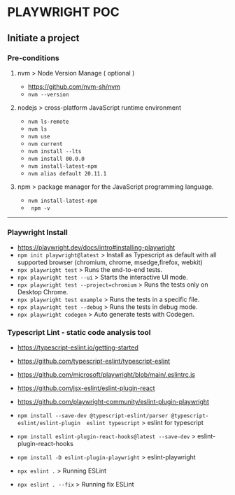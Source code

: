 # PLAYWRIGHT POC

## Initiate a project

### Pre-conditions

1. nvm > Node Version Manage ( optional )
    -  https://github.com/nvm-sh/nvm
    - ``nvm --version``

2. nodejs > cross-platform JavaScript runtime environment
    - ``nvm ls-remote``
    - ``nvm ls``
    - ``nvm use ``
    - ``nvm current``
    - ``nvm install --lts``
    - ``nvm install 00.0.0``
    - ``nvm install-latest-npm``
    - ``nvm alias default 20.11.1``

3. npm  >  package manager for the JavaScript programming language.
    - ``nvm install-latest-npm``
    - `` npm -v``

---

### Playwright Install 
- https://playwright.dev/docs/intro#installing-playwright
- ``npm init playwright@latest`` > Install as Typescript as default with all supported browser (chromium, chrome, msedge,firefox, webkit)
- ``npx playwright test`` > Runs the end-to-end tests.
- ``npx playwright test --ui`` > Starts the interactive UI mode.
- ``npx playwright test --project=chromium`` > Runs the tests only on Desktop Chrome.
- ``npx playwright test example`` > Runs the tests in a specific file.
- ``npx playwright test --debug`` > Runs the tests in debug mode.
- ``npx playwright codegen`` > Auto generate tests with Codegen.


### Typescript Lint -  static code analysis tool 
- https://typescript-eslint.io/getting-started
- https://github.com/typescript-eslint/typescript-eslint
- https://github.com/microsoft/playwright/blob/main/.eslintrc.js
- https://github.com/jsx-eslint/eslint-plugin-react
- https://github.com/playwright-community/eslint-plugin-playwright

- ``npm install --save-dev @typescript-eslint/parser @typescript-eslint/eslint-plugin  eslint typescript`` > eslint for typescript
- ``npm install eslint-plugin-react-hooks@latest --save-dev`` > eslint-plugin-react-hooks
- ``npm install -D eslint-plugin-playwright`` > eslint-playwright
- ``npx eslint .`` > Running ESLint
- ``npx eslint . --fix`` > Running fix ESLint


